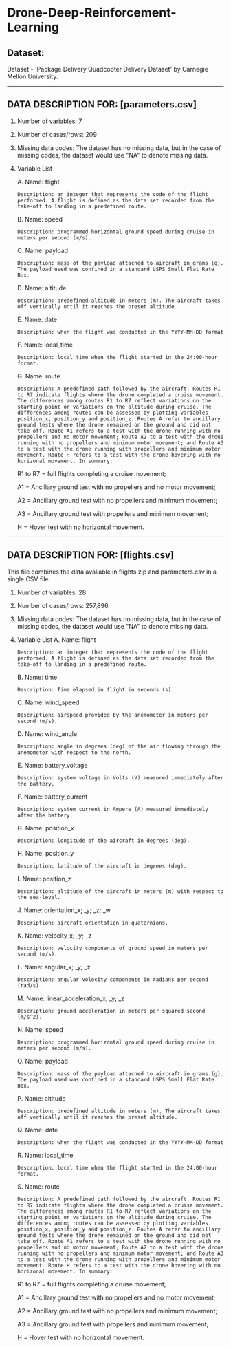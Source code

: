 # Drone-Deep-Reinforcement-Learning

## Dataset:

Dataset - 'Package Delivery Quadcopter Delivery Dataset' by Carnegie Mellon University.

-----------------------------------------
DATA DESCRIPTION FOR: [parameters.csv]
-----------------------------------------
<create sections for each dataset included>


1. Number of variables: 7


2. Number of cases/rows: 209 


3. Missing data codes: The dataset has no missing data, but in the case of missing codes, the dataset would use "NA" to denote missing data.


4. Variable List

    A. Name: flight
  
       Description: an integer that represents the code of the flight performed. A flight is defined as the data set recorded from the take-off to landing in a predefined route.

    B. Name: speed
  
       Description: programmed horizontal ground speed during cruise in meters per second (m/s).

    C. Name: payload
  
       Description: mass of the payload attached to aircraft in grams (g). The payload used was confined in a standard USPS Small Flat Rate Box.

    D. Name: altitude
  
       Description: predefined altitude in meters (m). The aircraft takes off vertically until it reaches the preset altitude.

    E. Name: date
  
       Description: when the flight was conducted in the YYYY-MM-DD format

    F. Name: local_time

       Description: local time when the flight started in the 24:00-hour format.

    G. Name: route
  
       Description: A predefined path followed by the aircraft. Routes R1 to R7 indicate flights where the drone completed a cruise movement. The differences among routes R1 to R7 reflect variations on the starting point or variations on the altitude during cruise. The differences among routes can be assessed by plotting variables position_x, position_y and position_z. Routes A refer to ancillary ground tests where the drone remained on the ground and did not take off. Route A1 refers to a test with the drone running with no propellers and no motor movement; Route A2 to a test with the drone running with no propellers and minimum motor movement; and Route A3 to a test with the drone running with propellers and minimum motor movement. Route H refers to a test with the drone hovering with no horizonal movement. In summary:  
  
	R1 to R7 = full flights completing a cruise movement;
  
	A1 = Ancillary ground test with no propellers and no motor movement;
  
	A2 = Ancillary ground test with no propellers and minimum movement; 
  
	A3 = Ancillary ground test with propellers and minimum movement;
  
	H = Hover test with no horizontal movement. 
  
  
  
  -----------------------------------------
DATA DESCRIPTION FOR: [flights.csv]
-----------------------------------------
This file combines the data avaliable in flights.zip and parameters.csv in a single CSV file. 

1. Number of variables: 28


2. Number of cases/rows: 257,896.


3. Missing data codes: The dataset has no missing data, but in the case of missing codes, the dataset would use "NA" to denote missing data.


4. Variable List
    A. Name: flight
  
       Description: an integer that represents the code of the flight performed. A flight is defined as the data set recorded from the take-off to landing in a predefined route.

    B. Name: time
  
       Description: Time elapsed in flight in seconds (s).

    C. Name: wind_speed
  
       Description: airspeed provided by the anemometer in meters per second (m/s).

    D. Name: wind_angle
  
       Description: angle in degrees (deg) of the air flowing through the anemometer with respect to the north.

    E. Name: battery_voltage
  
       Description: system voltage in Volts (V) measured immediately after the battery.

    F. Name: battery_current
  
       Description: system current in Ampere (A) measured immediately after the battery.

    G. Name: position_x
  
       Description: longitude of the aircraft in degrees (deg).

    H. Name: position_y
  
       Description: latitude of the aircraft in degrees (deg).

    I. Name: position_z
  
       Description: altitude of the aircraft in meters (m) with respect to the sea-level.

    J. Name: orientation_x; _y; _z; _w
  
       Description: aircraft orientation in quaternions.

    K. Name: velocity_x; _y; _z
  
       Description: velocity components of ground speed in meters per second (m/s).

    L. Name: angular_x; _y; _z
  
       Description: angular volocity components in radians per second (rad/s).

    M. Name: linear_acceleration_x; _y; _z
  
       Description: ground acceleration in meters per squared second (m/s^2).

    N. Name: speed
  
       Description: programmed horizontal ground speed during cruise in meters per second (m/s).

    O. Name: payload
  
       Description: mass of the payload attached to aircraft in grams (g). The payload used was confined in a standard USPS Small Flat Rate Box.

    P. Name: altitude
  
       Description: predefined altitude in meters (m). The aircraft takes off vertically until it reaches the preset altitude.

    Q. Name: date
  
       Description: when the flight was conducted in the YYYY-MM-DD format

    R. Name: local_time
  
       Description: local time when the flight started in the 24:00-hour format.

    S. Name: route
  
       Description: A predefined path followed by the aircraft. Routes R1 to R7 indicate flights where the drone completed a cruise movement. The differences among routes R1 to R7 reflect variations on the starting point or variations on the altitude during cruise. The differences among routes can be assessed by plotting variables position_x, position_y and position_z. Routes A refer to ancillary ground tests where the drone remained on the ground and did not take off. Route A1 refers to a test with the drone running with no propellers and no motor movement; Route A2 to a test with the drone running with no propellers and minimum motor movement; and Route A3 to a test with the drone running with propellers and minimum motor movement. Route H refers to a test with the drone hovering with no horizonal movement. In summary:   
  
	R1 to R7 = full flights completing a cruise movement;
  
	A1 = Ancillary ground test with no propellers and no motor movement;
  
	A2 = Ancillary ground test with no propellers and minimum movement; 
  
	A3 = Ancillary ground test with propellers and minimum movement;
  
	H = Hover test with no horizontal movement.      
  
